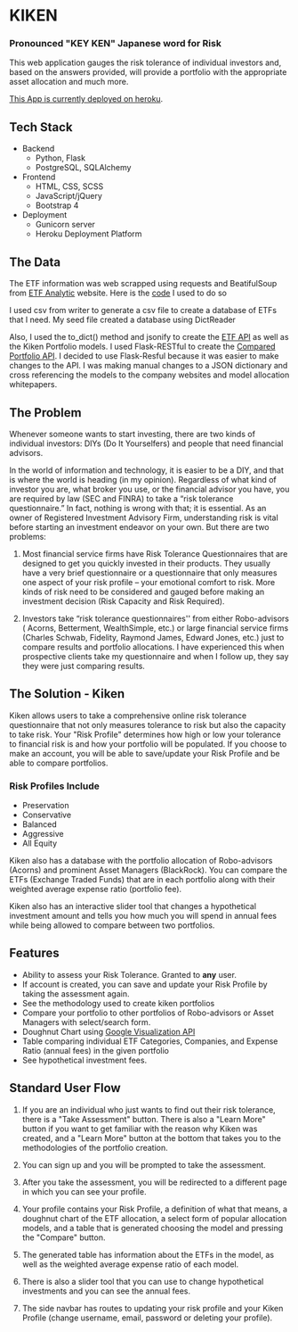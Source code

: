 # KIKEN

### Pronounced "KEY KEN" Japanese word for Risk

This web application gauges the risk tolerance of individual investors and, based on the answers provided, will provide a portfolio with the appropriate asset allocation and much more.

[This App is currently deployed on heroku](https://kiken.herokuapp.com/).

## Tech Stack

- Backend
  - Python, Flask
  - PostgreSQL, SQLAlchemy
- Frontend
  - HTML, CSS, SCSS
  - JavaScript/jQuery
  - Bootstrap 4
- Deployment
  - Gunicorn server
  - Heroku Deployment Platform

## The Data

The ETF information was web scrapped using requests and BeatifulSoup from [ETF Analytic](https://etfdb.com/etfs/asset-class/#etfs__expenses&sort_name=assets_under_management&sort_order=desc&page=1) website.
Here is the [code](https://github.com/deivit24/KIKEN_CAPSTONE/blob/master/generator/b4_test.py) I used to do so

I used csv from writer to generate a csv file to create a database of ETFs that I need. My seed file created a database using DictReader

Also, I used the to_dict() method and jsonify to create the [ETF API](https://kiken.herokuapp.com/api/etfs) as well as the Kiken Portfolio models. I used Flask-RESTful to create the [Compared Portfolio API](https://kiken.herokuapp.com/api/models). I decided to use Flask-Resful because it was easier to make changes to the API. I was making manual changes to a JSON dictionary and cross referencing the models to the company websites and model allocation whitepapers.

## The Problem

Whenever someone wants to start investing, there are two kinds of individual investors: DIYs (Do It Yourselfers) and people that need financial advisors.

In the world of information and technology, it is easier to be a DIY, and that is where the world is heading (in my opinion). Regardless of what kind of investor you are, what broker you use, or the financial advisor you have, you are required by law (SEC and FINRA) to take a “risk tolerance questionnaire.” In fact, nothing is wrong with that; it is essential. As an owner of Registered Investment Advisory Firm, understanding risk is vital before starting an investment endeavor on your own. But there are two problems:

1. Most financial service firms have Risk Tolerance Questionnaires that are designed to get you quickly invested in their products. They usually have a very brief questionnaire or a questionnaire that only measures one aspect of your risk profile – your emotional comfort to risk. More kinds of risk need to be considered and gauged before making an investment decision (Risk Capacity and Risk Required).

2. Investors take “risk tolerance questionnaires'' from either Robo-advisors ( Acorns, Betterment, WealthSimple, etc.) or large financial service firms (Charles Schwab, Fidelity, Raymond James, Edward Jones, etc.) just to compare results and portfolio allocations. I have experienced this when prospective clients take my questionnaire and when I follow up, they say they were just comparing results.

## The Solution - Kiken

Kiken allows users to take a comprehensive online risk tolerance questionnaire that not only measures tolerance to risk but also the capacity to take risk. Your "Risk Profile" determines how high or low your tolerance to financial risk is and how your portfolio will be populated. If you choose to make an account, you will be able to save/update your Risk Profile and be able to compare portfolios.

### Risk Profiles Include

- Preservation
- Conservative
- Balanced
- Aggressive
- All Equity

Kiken also has a database with the portfolio allocation of Robo-advisors (Acorns) and prominent Asset Managers (BlackRock). You can compare the ETFs (Exchange Traded Funds) that are in each portfolio along with their weighted average expense ratio (portfolio fee).

Kiken also has an interactive slider tool that changes a hypothetical investment amount and tells you how much you will spend in annual fees while being allowed to compare between two portfolios.

## Features

- Ability to assess your Risk Tolerance. Granted to **any** user.
- If account is created, you can save and update your Risk Profile by taking the assessment again.
- See the methodology used to create kiken portfolios
- Compare your portfolio to other portfolios of Robo-advisors or Asset Managers with select/search form.
- Doughnut Chart using [Google Visualization API](https://developers.google.com/chart/interactive/docs/reference?ref=apilist.fun)
- Table comparing individual ETF Categories, Companies, and Expense Ratio (annual fees) in the given portfolio
- See hypothetical investment fees.

## Standard User Flow

1.  If you are an individual who just wants to find out their risk tolerance, there is a "Take Assessment" button. There is also a "Learn More" button if you want to get familiar with the reason why Kiken was created, and a "Learn More" button at the bottom that takes you to the methodologies of the portfolio creation.

2.  You can sign up and you will be prompted to take the assessment.

3.  After you take the assessment, you will be redirected to a different page in which you can see your profile.

4.  Your profile contains your Risk Profile, a definition of what that means, a doughnut chart of the ETF allocation, a select form of popular allocation models, and a table that is generated choosing the model and pressing the "Compare" button.
5.  The generated table has information about the ETFs in the model, as well as the weighted average expense ratio of each model.

6.  There is also a slider tool that you can use to change hypothetical investments and you can see the annual fees.

7.  The side navbar has routes to updating your risk profile and your Kiken Profile (change username, email, password or deleting your profile).
